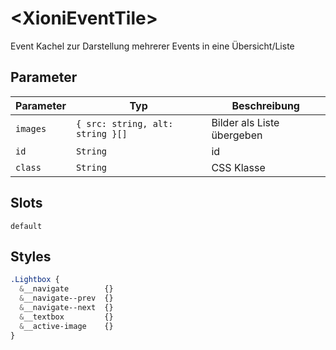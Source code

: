 # \<XioniEventTile>

Event Kachel zur Darstellung mehrerer Events in eine Übersicht/Liste

## Parameter

| Parameter | Typ                              | Beschreibung               |
| --------- | -------------------------------- | -------------------------- |
| `images`  | `{ src: string, alt: string }[]` | Bilder als Liste übergeben |
| `id`      | `String`                         | id                         |
| `class`   | `String`                         | CSS Klasse                 |

## Slots

`default`

## Styles

```CSS
.Lightbox {
  &__navigate        {}
  &__navigate--prev  {}
  &__navigate--next  {}
  &__textbox         {}
  &__active-image    {}
}
```
